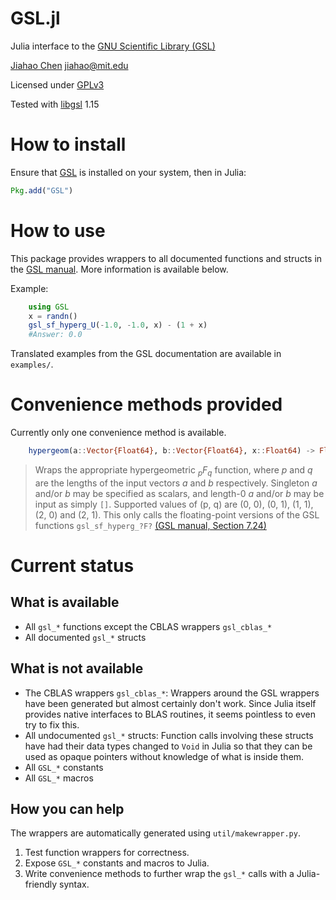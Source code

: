 GSL.jl
======

Julia interface to the [GNU Scientific Library (GSL)](http://www.gnu.org/software/gsl)

[Jiahao Chen](http://github.com/jiahao) <jiahao@mit.edu>

Licensed under [GPLv3](http://www.gnu.org/copyleft/gpl.html)

Tested with [libgsl](http://www.gnu.org/software/gsl) 1.15

# How to install

Ensure that [GSL](http://www.gnu.org/software/gsl) is installed on your system, then in Julia:
```julia
Pkg.add("GSL")
```

# How to use

This package provides wrappers to all documented functions and structs in the
[GSL manual](http://www.gnu.org/software/gsl/manual/html_node).
More information is available below.

Example:
```julia
    using GSL
    x = randn()
    gsl_sf_hyperg_U(-1.0, -1.0, x) - (1 + x)
    #Answer: 0.0
```

Translated examples from the GSL documentation are available in `examples/`.

# Convenience methods provided

Currently only one convenience method is available.
```julia
    hypergeom(a::Vector{Float64}, b::Vector{Float64}, x::Float64) -> Float64
```
> Wraps the appropriate hypergeometric *<sub>p</sub>F<sub>q</sub>* function,
> where *p* and *q* are the lengths of the input vectors *a* and *b*
> respectively.
> Singleton *a* and/or *b* may be specified as scalars, and length-0 *a* and/or
> *b* may be input as simply `[]`.
> Supported values of (p, q) are (0, 0), (0, 1), (1, 1), (2, 0) and (2, 1).
> This only calls the floating-point versions of the GSL functions
> `gsl_sf_hyperg_?F?` [(GSL manual, Section 7.24)](http://www.gnu.org/software/gsl/manual/html_node/Hypergeometric-Functions.html)

# Current status

## What is available
* All `gsl_*` functions except the CBLAS wrappers `gsl_cblas_*`
* All documented `gsl_*` structs

## What is not available
* The CBLAS wrappers `gsl_cblas_*`:
  Wrappers around the GSL wrappers have been generated but almost certainly don't work. 
  Since Julia itself provides native interfaces to BLAS routines, it seems pointless to
  even try to fix this.
* All undocumented `gsl_*` structs:
  Function calls involving these structs have had their data types changed to `Void`
  in Julia so that they can be used as opaque pointers without knowledge of what is
  inside them.
* All `GSL_*` constants
* All `GSL_*` macros

## How you can help

The wrappers are automatically generated using `util/makewrapper.py`.

1. Test function wrappers for correctness.
2. Expose `GSL_*` constants and macros to Julia.
3. Write convenience methods to further wrap the `gsl_*` calls with a Julia-
   friendly syntax.
